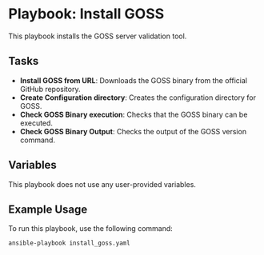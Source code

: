# Playbook: Install GOSS

This playbook installs the GOSS server validation tool.

## Tasks

- **Install GOSS from URL**: Downloads the GOSS binary from the official GitHub repository.
- **Create Configuration directory**: Creates the configuration directory for GOSS.
- **Check GOSS Binary execution**: Checks that the GOSS binary can be executed.
- **Check GOSS Binary Output**: Checks the output of the GOSS version command.

## Variables

This playbook does not use any user-provided variables.

## Example Usage

To run this playbook, use the following command:

```bash
ansible-playbook install_goss.yaml
```
